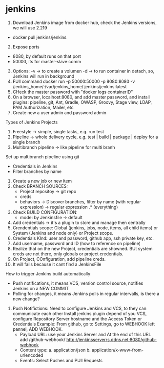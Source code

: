 # jenkins
1. Download Jenkins image from docker hub, check the Jenkins versions, we will use 2.219    
- docker pull jenkins/jenkins
2. Expose ports
- 8080, by default runs on that port
- 50000, its for master-slave comm
3. Options:
-v -> to create a volumen
-d -> to run container in detach, so, Jenkins will run in background
4. FUll command
docker run -p 50000:50000 -p 8080:8080 -v /jenkins_home/:/var/jenkins_home/ jenkins/jenkins:latest
5. CHeck the master password with "docker logs containerID"
6. On a browser, localhost:8080, and add master password, and install plugins: pipeline, git, Ant, Gradle, OWASP, Groovy, Stage view, LDAP, PAM Authorization, Mailer, etc
7. Create new a user admin and password admin


Types of Jenkins Projects
1. Freestyle -> simple, single tasks, e.g. run test
2. Pipeline -> whole delivery cycle, e.g. test | build | package | deploy for a single branch
3. Multibranch pipeline -> like pipeline for multi branh

Set up multibranch pipeline using git
- Credentials in Jenkins
- Filter branches by name
1. Create a new job or new item
2. Check BRANCH SOURCES:
    - Project repositoy -> git repo
    - creds
    - behaviors -> Discover branches, filter by name (with regular expression) -> regular expression .* (everything)
3. Check BUILD CONFIGURATION:
    - mode: by Jenkinsfile -> default
4. Add credentials -> it's a plugin to store and manage then centrally
5. Crendentials scope: Global (jenkins, jobs, node, items, all child items) or System (Jenkins and node only) or Project scope.
6. Credentials KInd: user and password, github app, ssh private key, etc.
7. Add username, password and ID (how to reference on pipeline)
8. Realize that on the new Project, credentials are showned. BUt system creds are not there, only globals or project credentials.
9. On Project, COnfiguration, add pipeline creds.
10. It will fails because it cant find a JenkinsFile

How to trigger Jenkins build automatically
- Push notifications, it means VCS, version control source, notifies Jenkins on a NEW COMMIT
- Polling for changes, it means Jenkins polls in regular intervalls, is there a new change?

1. Push Notifictions:
Need to configure Jenkins and VCS, to they can communicate each other
Install jenkins plugin depend of you VCS, configure Repository Server hostname and the Access Token or Credentials
Example:
    From github, go to Settings, go to WEBHOOK left pannel, ADD WEBHOOK.
    - Payload URL: use your Jenkins Server and At the end of this URL add /github-webhook/
    http://jenkinsserverrs.ddns.net:8080/github-webhook
    - Content type: a. application/json
                    b. application/x-www-from-urlencoded
    - Events: Select Pushes and PUll Requests
